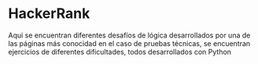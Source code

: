 # HackerRank
Aqui se encuentran diferentes desafíos de lógica desarrollados por una de las páginas más conocidad en el caso de pruebas técnicas, se encuentran ejercicios de diferentes dificultades, todos desarrollados con Python
